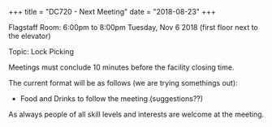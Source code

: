 +++
title = "DC720 - Next Meeting"
date = "2018-08-23"
+++

Flagstaff Room: 6:00pm to 8:00pm Tuesday, Nov 6 2018 (first floor next to the elevator)

Topic: Lock Picking

Meetings must conclude 10 minutes before the facility closing time. 

The current format will be as follows (we are trying somethings out):

* Food and Drinks to follow the meeting (suggestions??)

As always people of all skill levels and interests are welcome at the meeting.